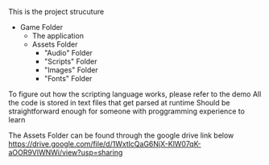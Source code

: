 This is the project strucuture

- Game Folder
  - The application
  - Assets Folder
      - "Audio" Folder
      - "Scripts" Folder
      - "Images" Folder
      - "Fonts" Folder

To figure out how the scripting language works, please refer to the demo
All the code is stored in text files that get parsed at runtime
Should be straightforward enough for someone with proggramming experience to learn

The Assets Folder can be found through the google drive link below
https://drive.google.com/file/d/1WxtlcQaG6NjX-KlW07qK-aOOR9VlWNWi/view?usp=sharing
